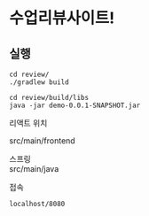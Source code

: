 <h1>수업리뷰사이트!</h1>


<h2>실행</h2>



```
cd review/
./gradlew build 

```


```
cd review/build/libs
java -jar demo-0.0.1-SNAPSHOT.jar
```

리액트 위치
<br>

src/main/frontend

스프링
<br>
src/main/java

접속
```
localhost/8080
```
